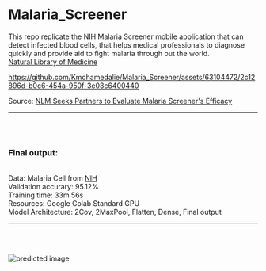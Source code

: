 # Malaria_Screener
 This repo replicate the NIH Malaria Screener mobile application that can detect infected blood cells, that helps medical professionals to diagnose quickly and provide aid to fight malaria through out the world.
 <br>
 [Natural Library of Medicine](https://lhncbc.nlm.nih.gov/LHC-research/LHC-projects/image-processing/malaria-screener.html)
 
 
 
 <!-- ![image](https://user-images.githubusercontent.com/63104472/233649646-e5e9c5f1-012d-46b9-a44e-5c8bbc8d0169.png) -->


https://github.com/Kmohamedalie/Malaria_Screener/assets/63104472/2c12896d-b0c6-454a-950f-3e03c6400440

Source: [NLM Seeks Partners to Evaluate Malaria Screener's Efficacy](https://www.youtube.com/watch?v=YFXYViQZP18)

 
<hr>

<br/>
<br/>
<h3><b>Final output:</b></h3><br>
Data: Malaria Cell from <a href="https://lhncbc.nlm.nih.gov/LHC-research/LHC-projects/image-processing/malaria-screener.html">NIH</a><br>
Validation accurary: 95.12% <br>
Training time: 33m  56s <br>
Resources: Google Colab Standard GPU <br>
Model Architecture: 2Cov, 2MaxPool, Flatten, Dense, Final output 
<br><hr><br>

<br/>
 
 ![predicted image](https://user-images.githubusercontent.com/63104472/233652980-794e2424-1b26-4d9e-84c1-92230b250eaf.png)




